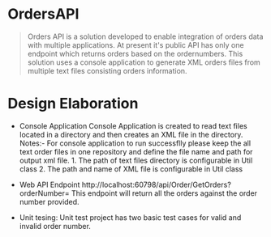 # OrdersAPI
>Orders API is a solution developed to enable integration of orders data with multiple applications. At present it's public API has only one endpoint which returns orders based on the ordernumbers. This solution uses a console application to generate XML orders files from multiple text files consisting orders information.

# Design Elaboration
  * Console Application
        Console Application is created to read text files located in a directory and then creates an XML file in the directory. 
        Notes:-
        For console application to run successflly please keep the all text order files in one repository and define the file name and path for output xml file.
        1. The path of text files directory is configurable in Util class
        2. The path and name of XML file is configurable in Util class
        
  * Web API Endpoint
        http://localhost:60798/api/Order/GetOrders?orderNumber= 
        This endpoint will return all the orders against the order number provided.
  * Unit tesing: 
        Unit test project has two basic test cases for valid and invalid order number.





